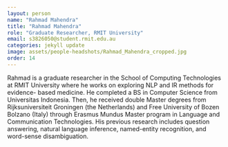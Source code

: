 ```yaml
---
layout: person
name: "Rahmad Mahendra"
title: "Rahmad Mahendra"
role: "Graduate Researcher, RMIT University"
email: s3826050@student.rmit.edu.au
categories: jekyll update
image: assets/people-headshots/Rahmad_Mahendra_cropped.jpg
order: 14
---
```

Rahmad is a graduate researcher in the School of Computing Technologies at RMIT University where he works on exploring NLP and IR methods for evidence- based medicine. He completed a BS in Computer Science from Universitas Indonesia. Then, he received double Master degrees from Rijksuniversiteit Groningen (the Netherlands) and Free University of Bozen Bolzano (Italy) through Erasmus Mundus Master program in Language and Communication Technologies. His previous research includes question answering, natural language inference, named-entity recognition, and word-sense disambiguation.

